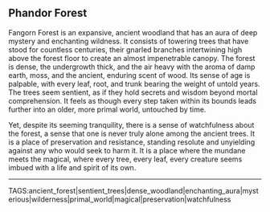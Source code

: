 ## Phandor Forest

Fangorn Forest is an expansive, ancient woodland that has an aura of deep mystery and enchanting wildness. It consists of towering trees that have stood for countless centuries, their gnarled branches intertwining high above the forest floor to create an almost impenetrable canopy. The forest is dense, the undergrowth thick, and the air heavy with the aroma of damp earth, moss, and the ancient, enduring scent of wood. Its sense of age is palpable, with every leaf, root, and trunk bearing the weight of untold years. The trees seem sentient, as if they hold secrets and wisdom beyond mortal comprehension. It feels as though every step taken within its bounds leads further into an older, more primal world, untouched by time.

Yet, despite its seeming tranquility, there is a sense of watchfulness about the forest, a sense that one is never truly alone among the ancient trees. It is a place of preservation and resistance, standing resolute and unyielding against any who would seek to harm it. It is a place where the mundane meets the magical, where every tree, every leaf, every creature seems imbued with a life and spirit of its own.

---

TAGS:ancient_forest|sentient_trees|dense_woodland|enchanting_aura|mysterious|wilderness|primal_world|magical|preservation|watchfulness
